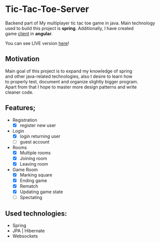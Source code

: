 # Tic-Tac-Toe-Server
Backend part of My multiplayer tic tac toe game in java. Main technology\
used to build this project is **spring**. Additionally, I have created\
game [client](https://github.com/maciejplis/Tic-Tac-Toe-Client) in **angular**.

You can see LIVE version [here](https://beautiful-tic-tac-toe.herokuapp.com)!

## Motivation
Main goal of this project is to expand my knowledge of spring\
and other java-related technologies, also I desire to learn how\
to properly test, document and organize slightly bigger program.\
Apart from that I hope to master more design patterns and write \
cleaner code.

## Features;
- Registration
  - [X] register new user
- Login
  - [X] login returning user
  - [ ] guest account
- Rooms
  - [X] Multiple rooms
  - [X] Joining room
  - [X] Leaving room
- Game Room
  - [X] Marking square
  - [X] Ending game
  - [X] Rematch
  - [X] Updating game state
  - [ ] Spectating

## Used technologies:
- Spring
- JPA | Hibernate
- Websockets
